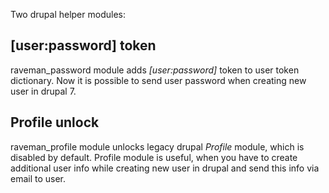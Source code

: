 Two drupal helper modules:

[user:password] token
----------------------
raveman_password module adds *[user:password]* token to user token dictionary. Now it is possible to send user password when creating new user in drupal 7.

Profile unlock
--------------
raveman_profile module unlocks legacy drupal *Profile* module, which is disabled by default. Profile module is useful, when you have to create additional user info while creating new user in drupal and send this info via email to user.